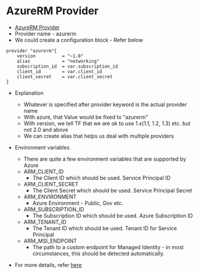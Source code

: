 # AzureRM Provider
- [AzureRM Provider](https://registry.terraform.io/providers/hashicorp/azurerm/latest)
- Provider name - azurerm
- We could create a configuration block - Refer below

```
provider "azurerm"{
    version          = "~1.0"
    alias            = "networking"
    subscription_id  = var.subscription_id
    client_id        = var.client_id
    client_secret    = var.client_secret
}
```
- Explanation
    - Whatever is specified after provider keyword is the actual provider name
    - With azure, that Value would be fixed to "azurerm"
    - With version, we tell TF that we are ok to use 1.x(1.1, 1.2, 1.3) etc. but not 2.0 and above
    - We can create alias that helps us deal with multiple providers

- Environment variables
    - There are quite a few environment variables that are supported by Azure
    - ARM_CLIENT_ID
        - The Client ID which should be used. Service Principal ID
    - ARM_CLIENT_SECRET
        - The Client Secret which should be used. Service Principal Secret
    - ARM_ENVIRONMENT
        - Azure Environment - Public, Gov etc.
    - ARM_SUBSCRIPTION_ID 
        - The Subscription ID which should be used. Azure Subscription ID
    - ARM_TENANT_ID 
        - The Tenant ID which should be used. Tenant ID for Service Principal
    - ARM_MSI_ENDPOINT 
        - The path to a custom endpoint for Managed Identity - in most circumstances, this should be detected automatically.

- For more details, refer [here](https://registry.terraform.io/providers/hashicorp/azurerm/latest/docs)